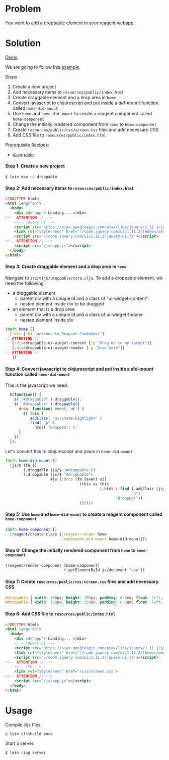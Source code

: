 # Problem

You want to add a [droppable](http://jqueryui.com/droppable/) element in your [reagent](https://github.com/reagent-project/reagent) webapp.

# Solution

[Demo](http://rc-droppable2.s3-website-us-west-1.amazonaws.com/)

We are going to follow this [example](http://jqueryui.com/droppable/).

*Steps*

1. Create a new project
2. Add necessary items to `resources/public/index.html`
3. Create draggable element and a drop area in `home`
4. Convert javascript to clojurescript and put inside a *did-mount* function called `home-did-mount`
5. Use `home` and `home-did-mount` to create a reagent component called `home-component`
6. Change the initially rendered component from `home` to `home-component`
7. Create `resources/public/css/screen.css` files and add necessary CSS
8. Add CSS file to `resources/public/index.html`

Prerequisite Recipes:

* [draggable](https://github.com/reagent-project/reagent-cookbook/tree/master/recipes/draggable)

#### Step 1: Create a new project

```
$ lein new rc droppable
```

#### Step 2: Add necessary items to `resources/public/index.html`

```html
<!DOCTYPE html>
<html lang="en">
  <body>
    <div id="app"> Loading... </div>
<!-- ATTENTION \/ -->
    <!-- jQuery UI -->
    <script src="https://ajax.googleapis.com/ajax/libs/jquery/1.11.1/jquery.min.js"></script>
    <link rel="stylesheet" href="//code.jquery.com/ui/1.11.2/themes/smoothness/jquery-ui.css">
    <script src="//code.jquery.com/ui/1.11.2/jquery-ui.js"></script>
<!-- ATTENTION /\ -->
    <script src="/js/app.js"></script>
  </body>
</html>
```

#### Step 3: Create draggable element and a drop area in `home`

Navigate to `src/cljs/droppable/core.cljs`. To add a droppable element, we need the following:

* a draggable element
    * parent div with a unique id and a class of "ui-widget-content".
    * nested element inside div to be dragged
* an element that is a drop area
    * parent div with a unique id and a class of ui-widget-header
	* nested element inside div

```clojure
(defn home []
  [:div [:h1 "Welcome to Reagent Cookbook!"]
;; ATTENTION \/
   [:div#draggable.ui-widget-content [:p "Drag me to my target"]]
   [:div#droppable.ui-widget-header [:p "Drop here"]]
;; ATTENTION /\
   ])
```

#### Step 4: Convert javascript to clojurescript and put inside a *did-mount* function called `home-did-mount`

This is the javascript we need.

```javascript
  $(function() {
    $( "#draggable" ).draggable();
    $( "#droppable" ).droppable({
      drop: function( event, ui ) {
        $( this )
          .addClass( "ui-state-highlight" )
          .find( "p" )
            .html( "Dropped!" );
      }
    });
  });
```

Let's convert this to clojurescript and place in `home-did-mount`

```clojure
(defn home-did-mount []
  (js/$ (fn []
        (.draggable (js/$ "#draggable"))
        (.droppable (js/$ "#droppable")
                    #js {:drop (fn [event ui]
                                 (this-as this
                                          (.html (.find (.addClass (js/$ this) "ui-state-highlight") 
                                                        "p")
                                                 "Dropped!"))
                                 )}))))
```

#### Step 5: Use `home` and `home-did-mount` to create a reagent component called `home-component`

```clojure
(defn home-component []
  (reagent/create-class {:reagent-render home
                         :component-did-mount home-did-mount}))
```

#### Step 6: Change the initially rendered component from `home` to `home-component`

```clojure
(reagent/render-component [home-component]
                          (.getElementById js/document "app"))
```

#### Step 7: Create `resources/public/css/screen.css` files and add necessary CSS

```css
#draggable { width: 100px; height: 100px; padding: 0.5em; float: left; margin: 10px 10px 10px 0; }
#droppable { width: 150px; height: 150px; padding: 0.5em; float: left; margin: 10px; }
```

#### Step 8:  Add CSS file to `resources/public/index.html`

```html
<!DOCTYPE html>
<html lang="en">
  <body>
    <div id="app"> Loading... </div>
    <!-- jQuery UI -->
    <script src="https://ajax.googleapis.com/ajax/libs/jquery/1.11.1/jquery.min.js"></script>
    <link rel="stylesheet" href="//code.jquery.com/ui/1.11.2/themes/smoothness/jquery-ui.css">
    <script src="//code.jquery.com/ui/1.11.2/jquery-ui.js"></script>
<!-- ATTENTION \/ -->
    <!-- CSS -->
    <link rel="stylesheet" href="/css/screen.css">
<!-- ATTENTION /\ -->
    <script src="/js/app.js"></script>
  </body>
</html>
```

# Usage

Compile cljs files.

```
$ lein cljsbuild once
```

Start a server.

```
$ lein ring server
```

